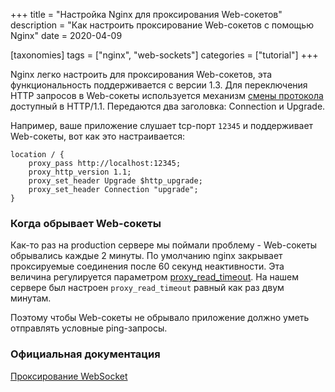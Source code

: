 +++
title = "Настройка Nginx для проксирования Web-сокетов"
description = "Как настроить проксирование Web-сокетов с помощью Nginx"
date = 2020-04-09

[taxonomies]
tags = ["nginx", "web-sockets"]
categories = ["tutorial"]
+++

Nginx легко настроить для проксирования Web-сокетов, эта функциональность поддерживается с версии 1.3. Для переключения
HTTP запросов в Web-сокеты используется 
механизм [смены протокола](https://tools.ietf.org/html/rfc2616#section-14.42) доступный в HTTP/1.1. 
Передаются два заголовка: Connection и Upgrade.

Например, ваше приложение слушает tcp-порт `12345` и поддерживает Web-сокеты, вот как это настраивается:

```
location / {
    proxy_pass http://localhost:12345;
    proxy_http_version 1.1;
    proxy_set_header Upgrade $http_upgrade;
    proxy_set_header Connection "upgrade";
}
```

### Когда обрывает Web-сокеты

Как-то раз на production сервере мы поймали проблему - Web-сокеты обрывались каждые 2 минуты. 
По умолчанию nginx закрывает проксируемые соединения после 60 секунд неактивности. Эта величина регулируется параметром
[proxy_read_timeout](https://nginx.org/ru/docs/http/ngx_http_proxy_module.html#proxy_read_timeout). На нашем сервере
был настроен `proxy_read_timeout` равный как раз двум минутам.
 
Поэтому чтобы Web-сокеты не обрывало приложение должно уметь отправлять условные ping-запросы.

### Официальная документация

[Проксирование WebSocket](https://nginx.org/ru/docs/http/websocket.html)
